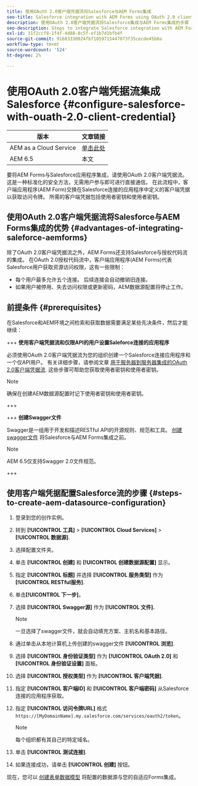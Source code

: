 ```yaml
---
title: 使用OAuth 2.0客户端凭据流将Salesforce与AEM Forms集成
seo-title: Salesforce integration with AEM Forms using OAuth 2.0 client credentials flow
description: 使用OAuth 2.0客户端凭据流将Salesforce集成与AEM Forms集成的步骤
seo-description: Steps to integrate Salesforce integration with AEM Forms using OAuth 2.0 client credentials flow
exl-id: 31f2ccf8-1f4f-4d88-8c5f-ef1b7d1bfb4f
source-git-commit: 91683330024fbf1059715447073f35cecde45b0a
workflow-type: tm+mt
source-wordcount: '524'
ht-degree: 2%

---
```


# 使用OAuth 2.0客户端凭据流集成Salesforce  {#configure-salesforce-with-ouath-2.0-client-credential}

| 版本 | 文章链接 |
| -------- | ---------------------------- |
| AEM as a Cloud Service | [单击此处](https://experienceleague.adobe.com/docs/experience-manager-cloud-service/content/forms/integrate/use-form-data-model/configure-msdynamics-salesforce.html) |
| AEM 6.5 | 本文 |


要将AEM Forms与Salesforce应用程序集成，请使用OAuth 2.0客户端凭据流。 这是一种标准化的安全方法，无需用户参与即可进行直接通信。 在此流程中，客户端应用程序(AEM Form)交换在Salesforce连接的应用程序中定义的客户端凭据以获取访问令牌。 所需的客户端凭据包括使用者密钥和使用者密钥。

## 使用OAuth 2.0客户端凭据流将Salesforce与AEM Forms集成的优势 {#advantages-of-integrating-saleforce-aemforms}

除了OAuth 2.0客户端凭据流之外，AEM Forms还支持Salesforce与授权代码流的集成。 在OAuth 2.0授权代码流中，客户端应用程序(AEM Forms)代表Salesforce用户获取资源访问权限，这有一些限制：

* 每个用户最多允许五个连接。 后续连接会自动撤销旧连接。
* 如果用户被停用、失去访问权限或更新密码，AEM数据源配置将停止工作。

## 前提条件 {#prerequisites}

在Salesforce和AEM环境之间检索和获取数据需要满足某些先决条件，然后才能继续：

+++ **使用客户端凭据流和仅限API的用户设置Saleforce连接的应用程序**

必须使用OAuth 2.0客户端凭据流为您的组织创建一个Salesforce连接应用程序和一个仅API用户。 有关详细步骤，请参阅文章 [用于服务器到服务器集成的OAuth 2.0客户端凭据流](https://help.salesforce.com/s/articleView?id=sf.connected_app_client_credentials_setup.htm&amp;type=5). 这些步骤可帮助您获取使用者密钥和使用者密钥。

>[!NOTE]
>
> 确保在创建AEM数据源配置时记下使用者密钥和使用者密钥。

+++

+++ **创建Swagger文件**

Swagger是一组用于开发和描述RESTful API的开源规则、规范和工具。 [创建swagger文件](https://experienceleague.adobe.com/docs/experience-manager-learn/cloud-service/forms/integrate-with-salesforce/describe-rest-api.html) 将Salesforce与AEM Forms集成之前。

>[!NOTE]
>
> AEM 6.5仅支持Swagger 2.0文件规范。

+++

## 使用客户端凭据配置Salesforce流的步骤 {#steps-to-create-aem-datasource-configuration}

1. 登录到您的创作实例。
1. 转到 **[!UICONTROL 工具]** > **[!UICONTROL Cloud Services]** > **[!UICONTROL 数据源]**.
1. 选择配置文件夹。
1. 单击 **[!UICONTROL 创建]** 和 **[!UICONTROL 创建数据源配置]** 显示。
1. 指定 **[!UICONTROL 标题]** 并选择 **[!UICONTROL 服务类型]** 作为 **[!UICONTROL RESTful服务]**.
1. 单击&#x200B;**[!UICONTROL 下一步]**。
1. 选择 **[!UICONTROL Swagger源]** 作为 **[!UICONTROL 文件].**
   >[!NOTE]
   >
   > 一旦选择了swagger文件，就会自动填充方案、主机名和基本路径。

1. 通过单击从本地计算机上传创建的swagger文件 **[!UICONTROL 浏览]**.
1. 选择 **[!UICONTROL 身份验证类型]** 作为 **[!UICONTROL OAuth 2.0]** 和 **[!UICONTROL 身份验证设置]** 面板。
1. 选择 **[!UICONTROL 授权类型]** 作为 **[!UICONTROL 客户端凭据]**.
1. 指定 **[!UICONTROL 客户端ID]** 和 **[!UICONTROL 客户端密码]** 从Salesforce连接的应用程序获取。
1. 指定 **[!UICONTROL 访问令牌URL]** 格式
   `https://[MyDomainName].my.salesforce.com/services/oauth2/token`。

   >[!NOTE]
   >
   > 每个组织都有其自己的特定域名。

1. 单击 **[!UICONTROL 测试连接]**.
1. 如果连接成功，请单击 **[!UICONTROL 创建]** 按钮。

现在，您可以 [创建表单数据模型](https://experienceleague.adobe.com/docs/experience-manager-65/forms/form-data-model/create-form-data-models.html?lang=en) 将配置的数据源与您的自适应Forms集成。
